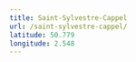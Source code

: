 ```yaml
---
title: Saint-Sylvestre-Cappel
url: /saint-sylvestre-cappel/
latitude: 50.779
longitude: 2.548
---
```

